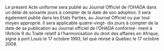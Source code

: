 Le présent Acte uniforme sera publié au Journal Officiel de l’OHADA dans un délai de soixante jours à compter de la date de son adoption. Il sera également publié dans les
Etats Parties, au Journal Officiel ou par tout moyen approprié. Il sera applicable quatre-vingt-
dix jours à compter de la date de sa publication au Journal officiel de l’OHADA conformé-
ment à l’Article 9 du Traité relatif à l’harmonisation du droit des affaires en Afrique, signé à
port Louis le 17 octobre 1993, tel que révisé à Québec le 17 octobre 2008.